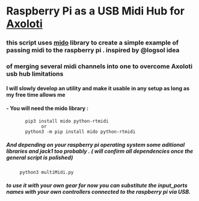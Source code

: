 # Raspberry Pi as a USB Midi Hub for<a href="https://github.com/axoloti/axoloti/releases/tag/2.0.0/"> Axoloti</a>

### this script uses <a href="https://pypi.org/project/mido/">mido</a> library to create a simple example of passing midi to the raspberry pi . inspired by @logsol idea
### of merging several midi channels into one to overcome Axoloti usb hub limitations 

#### I will slowly develop an utility and make it usable in any setup as long as my free time allows me 
 
#### - You will need the mido library :
           pip3 install mido python-rtmidi
                 or
           python3 -m pip install mido python-rtmidi
           
##### And depending on your raspberry pi operating system some aditional libraries and jack1 too probably . ( will confirm all dependencies once the general script is polished)

         python3 multiMidi.py
##### to use it with your own gear for now you can substitute the input_ports names with your own controllers connected to the raspberry pi via USB. 
